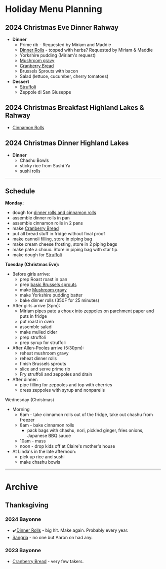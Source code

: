 # Holiday Menu Planning

## 2024 Christmas Eve Dinner Rahway

- **Dinner**
	- Prime rib - Requested by Miriam and Maddie
	- [Dinner Rolls](./Recipes/Sourdough/Sourdough%20Hawaiian%20Rolls.html) - topped with herbs? Requested by Miriam & Maddie
	- Yorkshire pudding (Miriam's request)
	- [Mushroom gravy](https://www.seriouseats.com/mushroom-gravy-sauce-recipe)
	- [Cranberry Bread](./Recipes/Cranberry%20Bread.html)
	- Brussels Sprouts with bacon
	- Salad (lettuce, cucumber, cherry tomatoes)
- **Dessert**
	- [Struffoli](./Recipes/Struffoli.html)
	- Zeppole di San Giuseppe

## 2024 Christmas Breakfast Highland Lakes & Rahway

- [Cinnamon Rolls](./Recipes/Sourdough/Cinnamon%20Rolls.html)

## 2024 Christmas Dinner Highland Lakes
- **Dinner**
	- Chashu Bowls 
	- sticky rice from Sushi Ya
 	- sushi rolls

---

## Schedule

**Monday:**
- dough for [dinner rolls and cinnamon rolls](./Recipes/Sourdough/Cinnamon%20Rolls.html)
- assemble dinner rolls in pan
- assemble cinnamon rolls in 2 pans
- make [Cranberry Bread](./Recipes/Cranberry%20Bread.html)
- put all bread stuff in fridge without final proof
- make cannoli filling, store in piping bag
- make cream cheese frosting, store in 2 piping bags
- make pate a choux. Store in piping bag with star tip.
- make dough for [Struffoli](./Recipes/Struffoli.html)

**Tuesday (Christmas Eve):**
- Before girls arrive:
  - prep Roast roast in pan
  - prep [basic Brussels sprouts](./Recipes/Brussles%20Sprouts%20with%20Bacon%20and%20Blue.html)
  - make [Mushroom gravy](https://www.seriouseats.com/mushroom-gravy-sauce-recipe)
  - make Yorkshire pudding batter
  - bake dinner rolls (350F for 25 minutes)
- After girls arrive (3pm):
  - Miriam pipes pate a choux into zeppoles on parchment paper and puts in fridge
  - put roast in oven
  - assemble salad
  - make mulled cider
  - prep struffoli
  - prep syrup for struffoli
- After Allen-Pooles arrive (5:30pm):
  - reheat mushroom gravy
  - reheat dinner rolls
  - finish Brussels sprouts
  - slice and serve prime rib
  - Fry struffoli and zeppoles and drain
- After dinner:
  - pipe filling for zeppoles and top with cherries
  - dress zeppoles with syrup and nonpareils 

Wednesday (Christmas)
- Morning
  - 6am - take cinnamon rolls out of the fridge, take out chashu from freezer
  - 8am - bake cinnamon rolls
    - pack bags with chashu, nori, pickled ginger, fries onions, Japanese BBQ sauce
  - 10am - mass
  - noon - drop kids off at Claire's mother's house
- At Linda's in the late afternoon:
  - pick up rice and sushi
  - make chashu bowls

---

# Archive

## Thanksgiving

### 2024 Bayonne
- ✔️[Dinner Rolls](./Recipes/Sourdough/Sourdough%20Hawaiian%20Rolls.html) - big hit. Make again. Probably every year.
- [Sangria](./Recipes/cocktails/Sangria.html) - no one but Aaron on had any.

### 2023 Bayonne
- [Cranberry Bread](./Recipes/Cranberry%20Bread.html) - very few takers.
